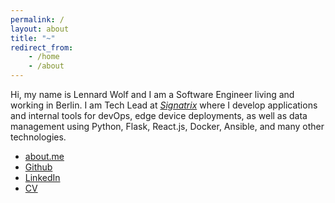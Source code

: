 ```yaml
---
permalink: /    
layout: about
title: "~"
redirect_from:
    - /home
    - /about
---
```

Hi, my name is Lennard Wolf and I am a Software Engineer living and working in Berlin.
I am Tech Lead at [*Signatrix*](https://www.signatrix.com) where I develop applications and internal tools for devOps, edge device deployments, as well as data management using Python, Flask, React.js, Docker, Ansible, and many other technologies.

- [about.me](https://about.me/lennardwolf)
- [Github](https://github.com/MultifokalHirn)
- [LinkedIn](https://www.linkedin.com/in/lennardwolf/)
- [CV](https://multifokalhirn.github.io/resume)
